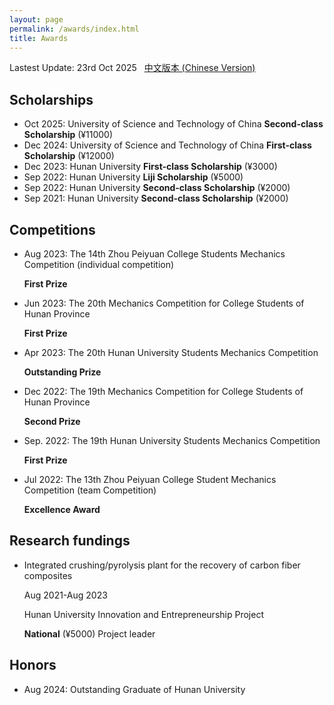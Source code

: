 ```yaml
---
layout: page
permalink: /awards/index.html
title: Awards
---
```


Lastest Update: 23rd Oct 2025 &nbsp; [中文版本 (Chinese Version)](https://itskkk.github.io/file/awards-zh/)

## Scholarships

- Oct 2025: University of Science and Technology of China **Second-class Scholarship** (¥11000) <br>
- Dec 2024: University of Science and Technology of China **First-class Scholarship** (¥12000) <br>
- Dec 2023: Hunan University **First-class Scholarship** (¥3000) <br>
- Sep 2022: Hunan University **Liji Scholarship** (¥5000) <br>
- Sep 2022: Hunan University **Second-class Scholarship** (¥2000) <br>
- Sep 2021: Hunan University **Second-class Scholarship** (¥2000) <br>

## Competitions

- Aug 2023: The 14th Zhou Peiyuan College Students Mechanics Competition (individual competition)

  **First Prize** <br>

- Jun 2023: The 20th Mechanics Competition for College Students of Hunan Province

  **First Prize** <br>

- Apr 2023: The 20th Hunan University Students Mechanics Competition 

  **Outstanding Prize**<br>

- Dec 2022: The 19th Mechanics Competition for College Students of Hunan Province 

  **Second Prize**<br>

- Sep. 2022: The 19th Hunan University Students Mechanics Competition

  **First Prize** <br>

- Jul 2022: The 13th Zhou Peiyuan College Student Mechanics Competition (team Competition)

  **Excellence Award**

## Research fundings

- Integrated crushing/pyrolysis plant for the recovery of carbon fiber composites

   Aug 2021-Aug 2023 <br>
  
  Hunan University Innovation and Entrepreneurship Project

  **National** (¥5000) Project leader

## Honors

- Aug 2024: Outstanding Graduate of Hunan University <br>
